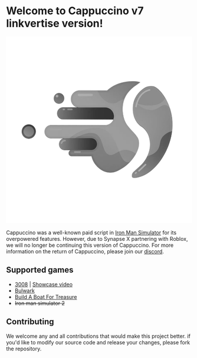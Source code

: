  # Welcome to Cappuccino v7 linkvertise version!

![Project Logo](https://github.com/CappuccinoHost/Cappuccino-v7-source-code/blob/main/assets/logo.png?raw=true)

Cappuccino was a well-known paid script in [Iron Man Simulator](https://www.roblox.com/games/1735775055/Iron-Man-Simulator) for its overpowered features.
However, due to Synapse X partnering with Roblox, we will no longer be continuing this version of Cappuccino.
For more information on the return of Cappuccino, please join our [discord](https://discord.gg/U2u29MEVZs).

## Supported games
- [3008](https://www.roblox.com/games/2768379856) | [Showcase video](https://www.youtube.com/watch?v=K7GZ8P8pN68)
- [Bulwark](https://www.roblox.com/games/6168898345)
- [Build A Boat For Treasure](https://www.roblox.com/games/537413528)
- ~~Iron man simulator 2~~

## Contributing
We welcome any and all contributions that would make this project better.
if you'd like to modify our source code and release your changes, please fork the repository.
